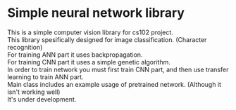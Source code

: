 # Simple neural network library
This is a simple computer vision library for cs102 project.<br />
This library spesifically designed for image classification. (Character recognition)<br />
For training ANN part it uses backpropagation.<br />
For training CNN part it uses a simple genetic algorithm.<br />
In order to train network you must first train CNN part, and then use transfer learning to train ANN part.<br />
Main class includes an example usage of pretrained network. (Although it isn't working well)<br />
It's under development.<br />
